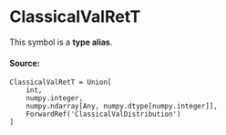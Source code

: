 # ClassicalValRetT

This symbol is a **type alias**.



#### Source:

<pre class="devsite-click-to-copy prettyprint lang-py tfo-signature-link">
<code>ClassicalValRetT = Union[
    int,
    numpy.integer,
    numpy.ndarray[Any, numpy.dtype[numpy.integer]],
    ForwardRef('ClassicalValDistribution')
]
</code></pre>



<!-- Placeholder for "Used in" -->
